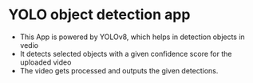 # YOLO object detection app
- This App is powered by YOLOv8, which helps in detection objects in vedio
- It detects selected objects with a given confidence score for the uploaded video
- The video gets processed and outputs the given detections.
